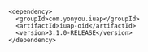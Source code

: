 	<dependency>
	  <groupId>com.yonyou.iuap</groupId>
	  <artifactId>iuap-oid</artifactId>
	  <version>3.1.0-RELEASE</version>
	</dependency>